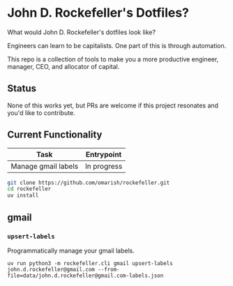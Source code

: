 # John D. Rockefeller's Dotfiles?

What would John D. Rockefeller's dotfiles look like?

Engineers can learn to be capitalists. One part of this is through automation.

This repo is a collection of tools to make you a more productive engineer, manager, CEO, and allocator of capital.

## Status

None of this works yet, but PRs are welcome if this project resonates and you'd like to contribute.

## Current Functionality

| Task                | Entrypoint  |
| ------------------- | ----------- |
| Manage gmail labels | In progress |


```sh
git clone https://github.com/omarish/rockefeller.git
cd rockefeller
uv install
```

## gmail

### `upsert-labels`

Programmatically manage your gmail labels.

```
uv run python3 -m rockefeller.cli gmail upsert-labels john.d.rockefeller@gmail.com --from-file=data/john.d.rockefeller@gmail.com-labels.json
```